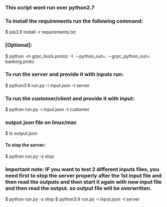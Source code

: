 ### This script wont run over python2.7

### To install the requirements run the following command:


$ pip3.9 install -r requirements.txt 

### [Optional]:
$ python -m grpc_tools.protoc -I. --python_out=. --grpc_python_out=. banking.proto 

### To run the server and provide it with inputs run:

$ python3.9 run.py  -i input.json -t server

### To run the customer/client and provide it with input:

$ python run.py  -i input.json -t customer

### output.json file on linux/mac
$ ls  output.json

#### To stop the server:

$ python run.py  -s stop

### Important note: IF you want to test 2 different inputs files, you need first to stop the server properly after the 1st input file and then read the outputs and then start it again with new input file and then read the output. so output file will be overwritten.
 $ python run.py  -s stop
 $ python3.9 run.py  -i input.json -t server
